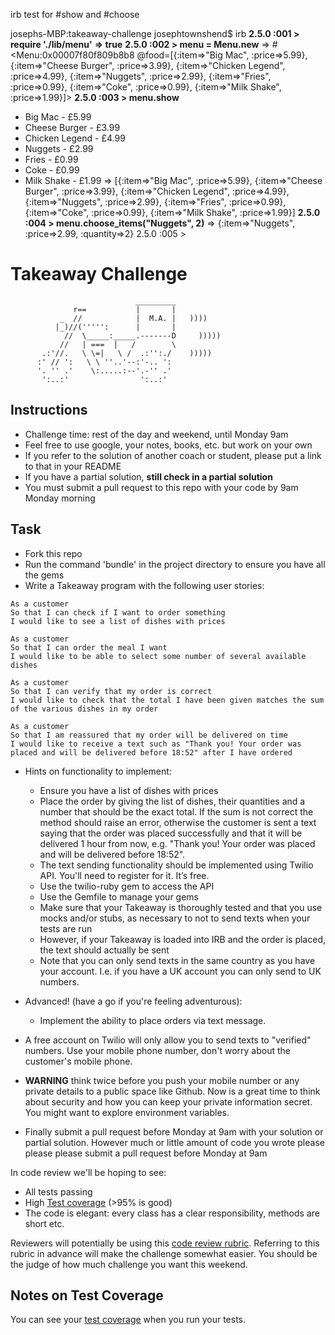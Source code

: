 irb test for #show and #choose

josephs-MBP:takeaway-challenge josephtownshend$ irb
**2.5.0 :001 > require './lib/menu'**
**=> true**
**2.5.0 :002 > menu = Menu.new**
 => #<Menu:0x00007f80f809b8b8 @food=[{:item=>"Big Mac", :price=>5.99}, {:item=>"Cheese Burger", :price=>3.99}, {:item=>"Chicken Legend", :price=>4.99}, {:item=>"Nuggets", :price=>2.99}, {:item=>"Fries", :price=>0.99}, {:item=>"Coke", :price=>0.99}, {:item=>"Milk Shake", :price=>1.99}]>
**2.5.0 :003 > menu.show**
* Big Mac - £5.99
* Cheese Burger - £3.99
* Chicken Legend - £4.99
* Nuggets - £2.99
* Fries - £0.99
* Coke - £0.99
* Milk Shake - £1.99
 => [{:item=>"Big Mac", :price=>5.99}, {:item=>"Cheese Burger", :price=>3.99}, {:item=>"Chicken Legend", :price=>4.99}, {:item=>"Nuggets", :price=>2.99}, {:item=>"Fries", :price=>0.99}, {:item=>"Coke", :price=>0.99}, {:item=>"Milk Shake", :price=>1.99}]
**2.5.0 :004 > menu.choose_items("Nuggets", 2)**
 => {:item=>"Nuggets", :price=>2.99, :quantity=>2}
2.5.0 :005 >








Takeaway Challenge
==================
```
                            _________
              r==           |       |
           _  //            |  M.A. |   ))))
          |_)//(''''':      |       |
            //  \_____:_____.-------D     )))))
           //   | ===  |   /        \
       .:'//.   \ \=|   \ /  .:'':./    )))))
      :' // ':   \ \ ''..'--:'-.. ':
      '. '' .'    \:.....:--'.-'' .'
       ':..:'                ':..:'

 ```

Instructions
-------

* Challenge time: rest of the day and weekend, until Monday 9am
* Feel free to use google, your notes, books, etc. but work on your own
* If you refer to the solution of another coach or student, please put a link to that in your README
* If you have a partial solution, **still check in a partial solution**
* You must submit a pull request to this repo with your code by 9am Monday morning

Task
-----

* Fork this repo
* Run the command 'bundle' in the project directory to ensure you have all the gems
* Write a Takeaway program with the following user stories:

```
As a customer
So that I can check if I want to order something
I would like to see a list of dishes with prices

As a customer
So that I can order the meal I want
I would like to be able to select some number of several available dishes

As a customer
So that I can verify that my order is correct
I would like to check that the total I have been given matches the sum of the various dishes in my order

As a customer
So that I am reassured that my order will be delivered on time
I would like to receive a text such as "Thank you! Your order was placed and will be delivered before 18:52" after I have ordered
```

* Hints on functionality to implement:
  * Ensure you have a list of dishes with prices
  * Place the order by giving the list of dishes, their quantities and a number that should be the exact total. If the sum is not correct the method should raise an error, otherwise the customer is sent a text saying that the order was placed successfully and that it will be delivered 1 hour from now, e.g. "Thank you! Your order was placed and will be delivered before 18:52".
  * The text sending functionality should be implemented using Twilio API. You'll need to register for it. It’s free.
  * Use the twilio-ruby gem to access the API
  * Use the Gemfile to manage your gems
  * Make sure that your Takeaway is thoroughly tested and that you use mocks and/or stubs, as necessary to not to send texts when your tests are run
  * However, if your Takeaway is loaded into IRB and the order is placed, the text should actually be sent
  * Note that you can only send texts in the same country as you have your account. I.e. if you have a UK account you can only send to UK numbers.

* Advanced! (have a go if you're feeling adventurous):
  * Implement the ability to place orders via text message.

* A free account on Twilio will only allow you to send texts to "verified" numbers. Use your mobile phone number, don't worry about the customer's mobile phone.

* **WARNING** think twice before you push your mobile number or any private details to a public space like Github. Now is a great time to think about security and how you can keep your private information secret. You might want to explore environment variables.

* Finally submit a pull request before Monday at 9am with your solution or partial solution.  However much or little amount of code you wrote please please please submit a pull request before Monday at 9am


In code review we'll be hoping to see:

* All tests passing
* High [Test coverage](https://github.com/makersacademy/course/blob/master/pills/test_coverage.md) (>95% is good)
* The code is elegant: every class has a clear responsibility, methods are short etc.

Reviewers will potentially be using this [code review rubric](docs/review.md).  Referring to this rubric in advance will make the challenge somewhat easier.  You should be the judge of how much challenge you want this weekend.

Notes on Test Coverage
------------------

You can see your [test coverage](https://github.com/makersacademy/course/blob/master/pills/test_coverage.md) when you run your tests.
